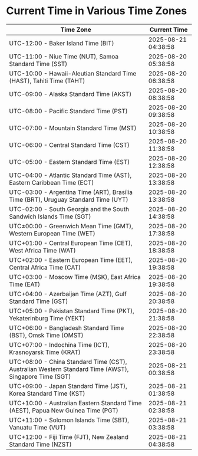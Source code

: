 # Current Time in Various Time Zones

| Time Zone | Current Time |
|-----------|--------------|
| UTC-12:00 - Baker Island Time (BIT) | 2025-08-21 04:38:58 |
| UTC-11:00 - Niue Time (NUT), Samoa Standard Time (SST) | 2025-08-20 05:38:58 |
| UTC-10:00 - Hawaii-Aleutian Standard Time (HAST), Tahiti Time (TAHT) | 2025-08-20 06:38:58 |
| UTC-09:00 - Alaska Standard Time (AKST) | 2025-08-20 08:38:58 |
| UTC-08:00 - Pacific Standard Time (PST) | 2025-08-20 09:38:58 |
| UTC-07:00 - Mountain Standard Time (MST) | 2025-08-20 10:38:58 |
| UTC-06:00 - Central Standard Time (CST) | 2025-08-20 11:38:58 |
| UTC-05:00 - Eastern Standard Time (EST) | 2025-08-20 12:38:58 |
| UTC-04:00 - Atlantic Standard Time (AST), Eastern Caribbean Time (ECT) | 2025-08-20 13:38:58 |
| UTC-03:00 - Argentina Time (ART), Brasília Time (BRT), Uruguay Standard Time (UYT) | 2025-08-20 13:38:58 |
| UTC-02:00 - South Georgia and the South Sandwich Islands Time (SGT) | 2025-08-20 14:38:58 |
| UTC±00:00 - Greenwich Mean Time (GMT), Western European Time (WET) | 2025-08-20 17:38:58 |
| UTC+01:00 - Central European Time (CET), West Africa Time (WAT) | 2025-08-20 18:38:58 |
| UTC+02:00 - Eastern European Time (EET), Central Africa Time (CAT) | 2025-08-20 19:38:58 |
| UTC+03:00 - Moscow Time (MSK), East Africa Time (EAT) | 2025-08-20 19:38:58 |
| UTC+04:00 - Azerbaijan Time (AZT), Gulf Standard Time (GST) | 2025-08-20 20:38:58 |
| UTC+05:00 - Pakistan Standard Time (PKT), Yekaterinburg Time (YEKT) | 2025-08-20 21:38:58 |
| UTC+06:00 - Bangladesh Standard Time (BST), Omsk Time (OMST) | 2025-08-20 22:38:58 |
| UTC+07:00 - Indochina Time (ICT), Krasnoyarsk Time (KRAT) | 2025-08-20 23:38:58 |
| UTC+08:00 - China Standard Time (CST), Australian Western Standard Time (AWST), Singapore Time (SGT) | 2025-08-21 00:38:58 |
| UTC+09:00 - Japan Standard Time (JST), Korea Standard Time (KST) | 2025-08-21 01:38:58 |
| UTC+10:00 - Australian Eastern Standard Time (AEST), Papua New Guinea Time (PGT) | 2025-08-21 02:38:58 |
| UTC+11:00 - Solomon Islands Time (SBT), Vanuatu Time (VUT) | 2025-08-21 03:38:58 |
| UTC+12:00 - Fiji Time (FJT), New Zealand Standard Time (NZST) | 2025-08-21 04:38:58 |
